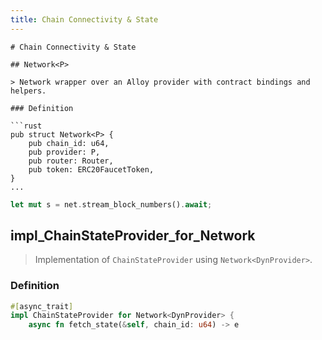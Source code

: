 ```yaml
---
title: Chain Connectivity & State
---
```


```
# Chain Connectivity & State

## Network<P>

> Network wrapper over an Alloy provider with contract bindings and helpers.

### Definition

```rust
pub struct Network<P> {
    pub chain_id: u64,
    pub provider: P,
    pub router: Router,
    pub token: ERC20FaucetToken,
}
...

```

```rust
let mut s = net.stream_block_numbers().await;
```

## impl_ChainStateProvider_for_Network<DynProvider>

> Implementation of `ChainStateProvider` using `Network<DynProvider>`.

### Definition

```rust
#[async_trait]
impl ChainStateProvider for Network<DynProvider> {
    async fn fetch_state(&self, chain_id: u64) -> e
```
